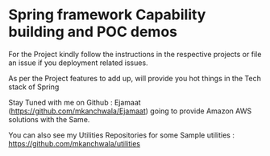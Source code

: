 # Spring framework Capability building and POC demos


For the Project kindly follow the instructions in the respective projects or file an issue if you deployment related issues.

As per the Project features to add up, will provide you hot things in the Tech stack of Spring

Stay Tuned with me on Github : Ejamaat (https://github.com/mkanchwala/Ejamaat) going to provide Amazon AWS solutions with the Same.

You can also see my Utilities Repositories for some Sample utilities : https://github.com/mkanchwala/utilities

